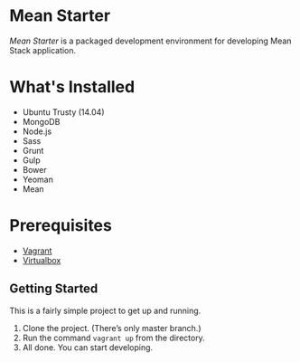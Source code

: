 # Mean Starter

*Mean Starter* is a packaged development environment for developing Mean Stack application.  

# What's Installed

+ Ubuntu Trusty (14.04)
+ MongoDB
+ Node.js
+ Sass
+ Grunt
+ Gulp
+ Bower
+ Yeoman
+ Mean

# Prerequisites

+ [Vagrant](http://www.vagrantup.com/downloads.html)
+ [Virtualbox](https://www.virtualbox.org/wiki/Downloads)

## Getting Started

This is a fairly simple project to get up and running.  

1. Clone the project.  (There’s only master branch.)
2. Run the command `vagrant up` from the directory.
3. All done. You can start developing.

